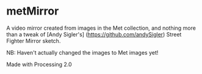 metMirror
=========
A video mirror created from images in the Met collection, and nothing more than a tweak of  [Andy Sigler's] (https://github.com/andySigler) Street Fighter Mirror sketch.

NB: Haven't actually changed the images to Met images yet!

Made with Processing 2.0
